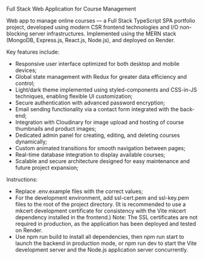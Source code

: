 Full Stack Web Application for Course Management

Web app to manage online courses — a Full Stack TypeScript SPA portfolio project, developed using modern CSR frontend technologies and I/O non-blocking server infrastructures. Implemented using the MERN stack (MongoDB, Express.js, React.js, Node.js), and deployed on Render.

Key features include:
- Responsive user interface optimized for both desktop and mobile devices;
- Global state management with Redux for greater data efficiency and control;
- Light/dark theme implemented using styled-components and CSS-in-JS techniques, enabling flexible UI customization;
- Secure authentication with advanced password encryption;
- Email sending functionality via a contact form integrated with the back-end;
- Integration with Cloudinary for image upload and hosting of course thumbnails and product images;
- Dedicated admin panel for creating, editing, and deleting courses dynamically;
- Custom animated transitions for smooth navigation between pages;
- Real-time database integration to display available courses;
- Scalable and secure architecture designed for easy maintenance and future project expansion;

Instructions:
- Replace .env.example files with the correct values;
- For the development environment, add ssl-cert.pem and ssl-key.pem files to the root of the project directory. (It is recommended to use a mkcert development certificate for consistency with the Vite mkcert dependency installed in the frontend.) Note: The SSL certificates are not required in production, as the application has been deployed and tested on Render.
- Use npm run build to install all dependencies, then npm run start to launch the backend in production mode, or npm run dev to start the Vite development server and the Node.js application server concurrently.


